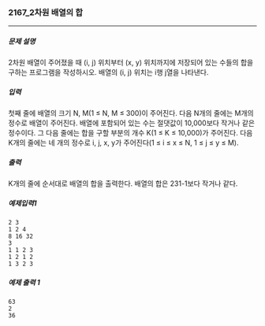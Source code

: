 ### 2167_2차원 배열의 합
***

##### 문제 설명
2차원 배열이 주어졌을 때 (i, j) 위치부터 (x, y) 위치까지에 저장되어 있는 수들의 합을 구하는 프로그램을 작성하시오. 배열의 (i, j) 위치는 i행 j열을 나타낸다.

##### 입력
첫째 줄에 배열의 크기 N, M(1 ≤ N, M ≤ 300)이 주어진다. 다음 N개의 줄에는 M개의 정수로 배열이 주어진다. 배열에 포함되어 있는 수는 절댓값이 10,000보다 작거나 같은 정수이다. 그 다음 줄에는 합을 구할 부분의 개수 K(1 ≤ K ≤ 10,000)가 주어진다. 다음 K개의 줄에는 네 개의 정수로 i, j, x, y가 주어진다(1 ≤ i ≤ x ≤ N, 1 ≤ j ≤ y ≤ M).

##### 출력
K개의 줄에 순서대로 배열의 합을 출력한다. 배열의 합은 231-1보다 작거나 같다.

##### 예제입력1
```
2 3
1 2 4
8 16 32
3
1 1 2 3
1 2 1 2
1 3 2 3
```

##### 예제 출력 1 
```
63
2
36
```
